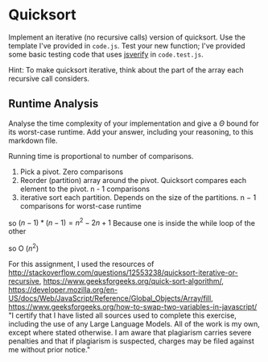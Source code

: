 # Quicksort

Implement an iterative (no recursive calls) version of quicksort. Use the
template I've provided in `code.js`. Test your new function; I've provided some
basic testing code that uses [jsverify](https://jsverify.github.io/) in
`code.test.js`.

Hint: To make quicksort iterative, think about the part of the array each
recursive call considers.

## Runtime Analysis

Analyse the time complexity of your implementation and give a $\Theta$ bound for
its worst-case runtime. Add your answer, including your reasoning, to this
markdown file.

Running time is proportional to number of comparisons.
1. Pick a pivot.
Zero comparisons
2. Reorder (partition) array around the pivot.
Quicksort compares each element to the pivot.
 n - 1 comparisons
3. iterative sort each partition.
Depends on the size of the partitions.
n − 1 comparisons for worst-case runtime

so $(n - 1) * ( n- 1) = n^2 -2n +1$ Because one is inside the while loop of the other

so O ($n^2$) 





For this assignment, I used the resources of http://stackoverflow.com/questions/12553238/quicksort-iterative-or-recursive, https://www.geeksforgeeks.org/quick-sort-algorithm/, https://developer.mozilla.org/en-US/docs/Web/JavaScript/Reference/Global_Objects/Array/fill, https://www.geeksforgeeks.org/how-to-swap-two-variables-in-javascript/
"I certify that I have listed all sources used to complete this exercise, including the use of any Large Language Models. All of the work is my own, except where stated otherwise. I am aware that plagiarism carries severe penalties and that if plagiarism is suspected, charges may be filed against me without prior notice."
